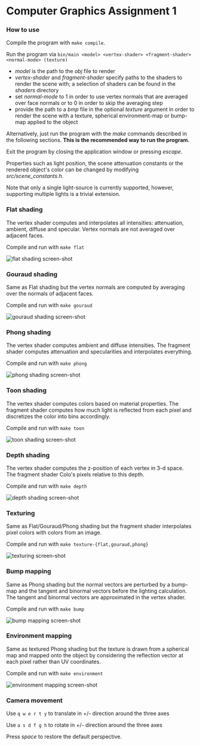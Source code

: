 # Computer Graphics Assignment 1

### How to use

Compile the program with `make compile`.

Run the program via
`bin/main <model> <vertex-shader> <fragment-shader> <normal-mode> (texture)`
- *model* is the path to the *obj* file to render
- *vertex-shader* and *fragment-shader* specify paths to the shaders to render
  the scene with; a selection of shaders can be found in the *shaders* directory
- set *normal-mode* to 1 in order to use vertex normals that are averaged over
  face normals or to 0 in order to skip the averaging step
- provide the path to a *bmp* file in the optional *texture* argument in order
  to render the scene with a texture, spherical environment-map or bump-map
  applied to the object

Alternatively, just run the program with the *make* commands described in the
following sections. **This is the recommended way to run the program.**

Exit the program by closing the application window or pressing *escape*.

Properties such as light position, the scene attenuation constants or the
rendered object's color can be changed by modifying *src/scene_constants.h*.

Note that only a single light-source is currently supported, however, supporting
multiple lights is a trivial extension.

### Flat shading
The vertex shader computes and interpolates all intensities: attenuation,
ambient, diffuse and specular. Vertex normals are not averaged over adjacent
faces.

Compile and run with `make flat`

![flat shading screen-shot](doc/flat.png)

###  Gouraud shading
Same as Flat shading but the vertex normals are computed by averaging over the
normals of adjacent faces.

Compile and run with `make gouraud`

![gouraud shading screen-shot](doc/gouraud.png)

###  Phong shading
The vertex shader computes ambient and diffuse intensities. The fragment shader
computes attenuation and specularities and interpolates everything.

Compile and run with `make phong`

![phong shading screen-shot](doc/phong.png)

###  Toon shading
The vertex shader computes colors based on material properties. The fragment
shader computes how much light is reflected from each pixel and discretizes the
color into bins accordingly.

Compile and run with `make toon`

![toon shading screen-shot](doc/toon.png)

###  Depth shading
The vertex shader computes the z-position of each vertex in 3-d space. The
fragment shader Colo's pixels relative to this depth.

Compile and run with `make depth`

![depth shading screen-shot](doc/depth.png)

###  Texturing
Same as Flat/Gouraud/Phong shading but the fragment shader interpolates pixel
colors with colors from an image.

Compile and run with `make texture-{flat,gouraud,phong}`

![texturing screen-shot](doc/texture-phong.png)

###  Bump mapping
Same as Phong shading but the normal vectors are perturbed by a bump-map and the
tangent and binormal vectors before the lighting calculation. The tangent and
binormal vectors are approximated in the vertex shader.

Compile and run with `make bump`

![bump mapping screen-shot](doc/bump.png)

###  Environment mapping
Same as textured Phong shading but the texture is drawn from a spherical map and
mapped onto the object by considering the reflection vector at each pixel rather
than UV coordinates.

Compile and run with `make environment`

![environment mapping screen-shot](doc/environment.png)

###  Camera movement

Use `q w e r t y` to translate in +/- direction around the three axes

Use `a s d f g h` to rotate in +/- direction around the three axes

Press *space* to restore the default perspective.

